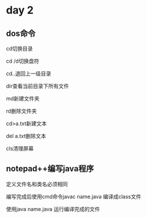 # day 2
## dos命令
cd切换目录

cd /d切换盘符

cd..退回上一级目录

dir查看当前目录下所有文件

md新建文件夹

rd删除文件夹

cd>a.txt新建文本

del a.txt删除文本

cls清理屏幕

## notepad++编写java程序
定义文件名和类名必须相同

编写完成后使用cmd命令javac name.java 编译成class文件

使用java name.java 运行编译完成的文件

